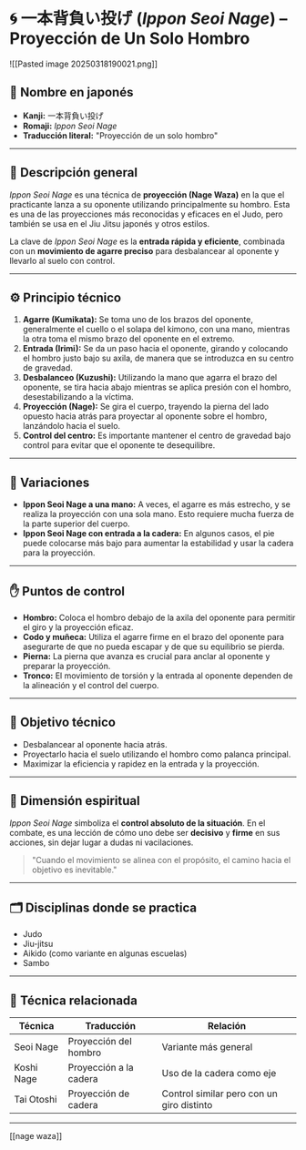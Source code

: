 # 🌀 一本背負い投げ (*Ippon Seoi Nage*) – Proyección de Un Solo Hombro


![[Pasted image 20250318190021.png]]

## 🧾 Nombre en japonés
- **Kanji:** 一本背負い投げ  
- **Romaji:** *Ippon Seoi Nage*  
- **Traducción literal:** "Proyección de un solo hombro"

---

## 📖 Descripción general

*Ippon Seoi Nage* es una técnica de **proyección (Nage Waza)** en la que el practicante lanza a su oponente utilizando principalmente su hombro. Esta es una de las proyecciones más reconocidas y eficaces en el Judo, pero también se usa en el Jiu Jitsu japonés y otros estilos.

La clave de *Ippon Seoi Nage* es la **entrada rápida y eficiente**, combinada con un **movimiento de agarre preciso** para desbalancear al oponente y llevarlo al suelo con control.

---

## ⚙️ Principio técnico

1. **Agarre (Kumikata):** Se toma uno de los brazos del oponente, generalmente el cuello o el solapa del kimono, con una mano, mientras la otra toma el mismo brazo del oponente en el extremo.
2. **Entrada (Irimi):** Se da un paso hacia el oponente, girando y colocando el hombro justo bajo su axila, de manera que se introduzca en su centro de gravedad.
3. **Desbalanceo (Kuzushi):** Utilizando la mano que agarra el brazo del oponente, se tira hacia abajo mientras se aplica presión con el hombro, desestabilizando a la víctima.
4. **Proyección (Nage):** Se gira el cuerpo, trayendo la pierna del lado opuesto hacia atrás para proyectar al oponente sobre el hombro, lanzándolo hacia el suelo.
5. **Control del centro:** Es importante mantener el centro de gravedad bajo control para evitar que el oponente te desequilibre.

---

## 🔄 Variaciones

- **Ippon Seoi Nage a una mano:** A veces, el agarre es más estrecho, y se realiza la proyección con una sola mano. Esto requiere mucha fuerza de la parte superior del cuerpo.
- **Ippon Seoi Nage con entrada a la cadera:** En algunos casos, el pie puede colocarse más bajo para aumentar la estabilidad y usar la cadera para la proyección.

---

## ✋ Puntos de control

- **Hombro:** Coloca el hombro debajo de la axila del oponente para permitir el giro y la proyección eficaz.
- **Codo y muñeca:** Utiliza el agarre firme en el brazo del oponente para asegurarte de que no pueda escapar y de que su equilibrio se pierda.
- **Pierna:** La pierna que avanza es crucial para anclar al oponente y preparar la proyección.
- **Tronco:** El movimiento de torsión y la entrada al oponente dependen de la alineación y el control del cuerpo.

---

## 🎯 Objetivo técnico

- Desbalancear al oponente hacia atrás.
- Proyectarlo hacia el suelo utilizando el hombro como palanca principal.
- Maximizar la eficiencia y rapidez en la entrada y la proyección.

---

## 🧘 Dimensión espiritual

*Ippon Seoi Nage* simboliza el **control absoluto de la situación**. En el combate, es una lección de cómo uno debe ser **decisivo** y **firme** en sus acciones, sin dejar lugar a dudas ni vacilaciones.

> "Cuando el movimiento se alinea con el propósito, el camino hacia el objetivo es inevitable."

---

## 🗂 Disciplinas donde se practica

- Judo
- Jiu-jitsu
- Aikido (como variante en algunas escuelas)
- Sambo

---

## 🧾 Técnica relacionada

| Técnica              | Traducción              | Relación                 |
|----------------------|--------------------------|--------------------------|
| Seoi Nage            | Proyección del hombro    | Variante más general      |
| Koshi Nage           | Proyección a la cadera   | Uso de la cadera como eje |
| Tai Otoshi           | Proyección de cadera     | Control similar pero con un giro distinto |

---

[[nage waza]]
